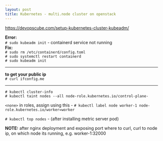 ```yaml
---
layout: post
title: Kubernetes - multi.node cluster on openstack
---
```


https://devopscube.com/setup-kubernetes-cluster-kubeadm/

**Error:** <br> 
`# sudo kubeadm init` - containerd service not running <br>
**Fix:** <br>
`# sudo rm /etc/containerd/config.toml` <br>
`# sudo systemctl restart containerd` <br>
`# sudo kubeadm init`

---

**to get your public ip** <br>
`# curl ifconfig.me`

---

`# kubectl cluster-info` <br>
`# kubectl taint nodes --all node-role.kubernetes.io/control-plane-`

`<none>` in roles, assign using this - `# kubectl label node worker-1 node-role.kubernetes.io/worker=worker`

`# kubectl top nodes` - (after installing metric server pod)

**NOTE:** after nginx deployment and exposing port where to curl, curl to node ip, on which node its running, e.g. worker-1:32000

